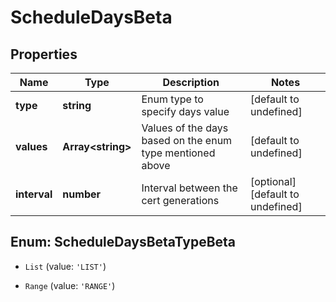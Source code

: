 # ScheduleDaysBeta

## Properties

Name | Type | Description | Notes
------------ | ------------- | ------------- | -------------
**type** | **string** | Enum type to specify days value | [default to undefined]
**values** | **Array&lt;string&gt;** | Values of the days based on the enum type mentioned above | [default to undefined]
**interval** | **number** | Interval between the cert generations | [optional] [default to undefined]



## Enum: ScheduleDaysBetaTypeBeta


* `List` (value: `'LIST'`)

* `Range` (value: `'RANGE'`)



